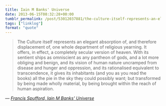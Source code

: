 ```yaml
---
title: Iain M Banks' Universe
date: 2013-06-15T08:32:28+00:00
tumblr_permalink: /post/53012037881/the-culture-itself-represents-an-elegant
tags: ["linklog"]
format: "quote"
---
```


> The Culture itself represents an elegant absorption of, and therefore displacement of, one whole department of religious yearning. It offers, in effect, a completely secular version of heaven. With its sentient ships as omniscient as any pantheon of gods, and a lot more obliging and benign, and its vision of human nature uncramped from disease and hunger and oppression, and its rationalised equivalent to transcendence, it gives its inhabitants (and you as you read the books) all the pie in the sky they could possibly want; but transformed by being made wholly material, by being brought within the reach of human aspiration.

— <cite>[Francis Spufford, _Iain M Banks' Universe_](https://newhumanist.org.uk/articles/4182/iain-m-banks-universe)</cite>
